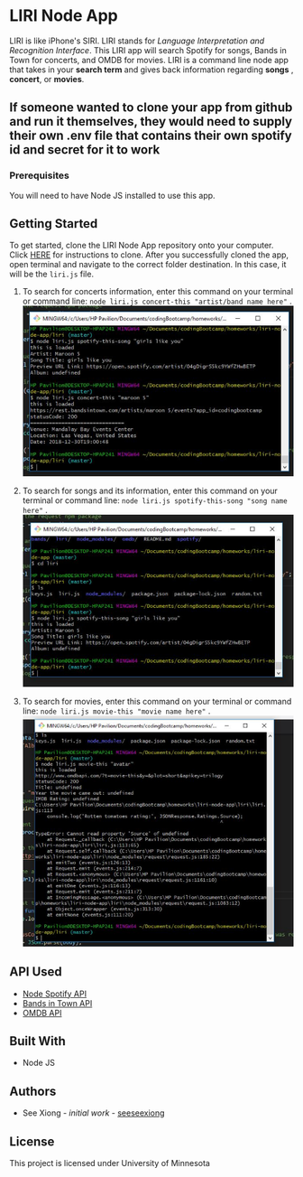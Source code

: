 # LIRI Node App

LIRI is like iPhone's SIRI. LIRI stands for _Language Interpretation and Recognition Interface_.
This LIRI app will search Spotify for songs, Bands in Town for concerts, and OMDB for movies.
LIRI is a command line node app that takes in your **search term** and gives back information regarding **songs** , **concert**, or **movies**.

## If someone wanted to clone your app from github and run it themselves, they would need to supply their own .env file that contains their own spotify id and secret for it to work

### Prerequisites

You will need to have Node JS installed to use this app.

## Getting Started

To get started, clone the LIRI Node App repository onto your computer. Click [HERE](https://help.github.com/articles/cloning-a-repository/) for instructions to clone.  After you successfully cloned the app, open terminal and navigate to the correct folder destination. In this case, it will be the `liri.js` file.

1. To search for concerts information, enter this command on your terminal or command line:
 `node liri.js concert-this "artist/band name here"` .
![](images/concertInfo.JPG)

2. To search for songs and its information, enter this command on your terminal or command line:
`node liri.js spotify-this-song "song name here"` .
![](images/songsInfo.JPG)

3. To search for movies, enter this command on your terminal or command line:
`node liri.js movie-this "movie name here"` .
![](images/movieInfo.JPG)

## API Used

* [Node Spotify API](https://www.npmjs.com/package/node-spotify-api)
* [Bands in Town API](http://www.artists.bandsintown.com/bandsintown-api)
* [OMDB API](http://www.omdbapi.com/)

## Built With

* Node JS

## Authors

* See Xiong - _initial work_ - [seeseexiong]( https://github.com/seeseexiong)

## License

This project is licensed under University of Minnesota
